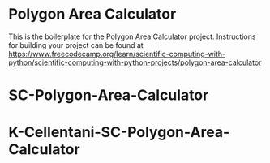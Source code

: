 # Polygon Area Calculator

This is the boilerplate for the Polygon Area Calculator project. Instructions for building your project can be found at https://www.freecodecamp.org/learn/scientific-computing-with-python/scientific-computing-with-python-projects/polygon-area-calculator
# SC-Polygon-Area-Calculator
# K-Cellentani-SC-Polygon-Area-Calculator
